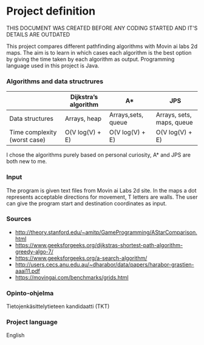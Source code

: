   # Project definition
  
  THIS DOCUMENT WAS CREATED BEFORE ANY CODING STARTED AND IT'S DETAILS ARE OUTDATED
  
This project compares different pathfinding algorithms with Movin ai labs 2d maps.
The aim is to learn in which cases each algorithm is the best option 
by giving the time taken by each algorithm as output. Programming language used in this project is Java.

### Algorithms and data structrures

|| Dijkstra’s algorithm | A* | JPS
|------|----------|----------|----------
| Data structures | Arrays, heap | Arrays,sets, queue | Arrays, sets, maps, queue 
| Time complexity (worst case) | O(V log(V) + E) | O(V log(V) + E) | O(V log(V) + E) 

I chose the algorithms purely based on personal curiosity, A* and JPS are both new to me.


### Input

The program is given text files from Movin ai Labs 2d site.
In the maps a dot represents acceptable directions for movement, T letters are walls.
The user can give the program start and destination coordinates as input.


### Sources

* http://theory.stanford.edu/~amitp/GameProgramming/AStarComparison.html
* https://www.geeksforgeeks.org/dijkstras-shortest-path-algorithm-greedy-algo-7/
* https://www.geeksforgeeks.org/a-search-algorithm/
* http://users.cecs.anu.edu.au/~dharabor/data/papers/harabor-grastien-aaai11.pdf
* https://movingai.com/benchmarks/grids.html


### Opinto-ohjelma
Tietojenkäsittelytieteen kandidaatti (TKT)

### Project language
English
